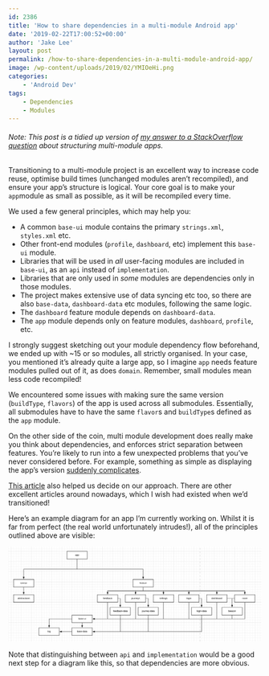 ```yaml
---
id: 2386
title: 'How to share dependencies in a multi-module Android app'
date: '2019-02-22T17:00:52+00:00'
author: 'Jake Lee'
layout: post
permalink: /how-to-share-dependencies-in-a-multi-module-android-app/
image: /wp-content/uploads/2019/02/YMIOeHi.png
categories:
    - 'Android Dev'
tags:
    - Dependencies
    - Modules
---
```


###### *Note: This post is a tidied up version of [my answer to a StackOverflow question](https://stackoverflow.com/a/54173703/608312) about structuring multi-module apps.*

Transitioning to a multi-module project is an excellent way to increase code reuse, optimise build times (unchanged modules aren’t recompiled), and ensure your app’s structure is logical. Your core goal is to make your `app`module as small as possible, as it will be recompiled every time.

We used a few general principles, which may help you:

- A common `base-ui` module contains the primary `strings.xml`, `styles.xml` etc.
- Other front-end modules (`profile`, `dashboard`, etc) implement this `base-ui` module.
- Libraries that will be used in *all* user-facing modules are included in `base-ui`, as an `api` instead of `implementation`.
- Libraries that are only used in *some* modules are dependencies only in those modules.
- The project makes extensive use of data syncing etc too, so there are also `base-data`, `dashboard-data` etc modules, following the same logic.
- The `dashboard` feature module depends on `dashboard-data`.
- The `app` module depends only on feature modules, `dashboard`, `profile`, etc.

I strongly suggest sketching out your module dependency flow beforehand, we ended up with ~15 or so modules, all strictly organised. In your case, you mentioned it’s already quite a large app, so I imagine `app` needs feature modules pulled out of it, as does `domain`. Remember, small modules mean less code recompiled!

We encountered some issues with making sure the same version (`buildType`, `flavors`) of the app is used across all submodules. Essentially, all submodules have to have the same `flavor`s and `buildType`s defined as the `app` module.

On the other side of the coin, multi module development does really make you think about dependencies, and enforces strict separation between features. You’re likely to run into a few unexpected problems that you’ve never considered before. For example, something as simple as displaying the app’s version [suddenly complicates](/how-to-display-app-version-inside-a-submodule/).

[This article](https://medium.freecodecamp.org/how-modularisation-affects-build-time-of-an-android-application-43a984ce9968) also helped us decide on our approach. There are other excellent articles around nowadays, which I wish had existed when we’d transitioned!

Here’s an example diagram for an app I’m currently working on. Whilst it is far from perfect (the real world unfortunately intrudes!), all of the principles outlined above are visible:

[![](/wp-content/uploads/2019/02/LBrVD.png)](/wp-content/uploads/2019/02/LBrVD.png)

Note that distinguishing between `api` and `implementation` would be a good next step for a diagram like this, so that dependencies are more obvious.